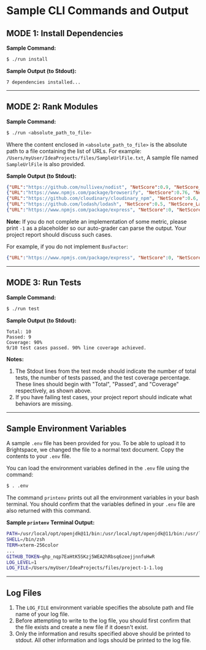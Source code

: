 
# Sample CLI Commands and Output

## MODE 1: Install Dependencies

**Sample Command:**

```bash
$ ./run install
```

**Sample Output (to Stdout):**

```
7 dependencies installed...
```

---

## MODE 2: Rank Modules

**Sample Command:**

```bash
$ ./run <absolute_path_to_file>
```

Where the content enclosed in `<absolute_path_to_file>` is the absolute path to a file containing the list of URLs. For example: `/Users/myUser/IdeaProjects/files/SampleUrlFile.txt`, A sample file named `SampleUrlFile` is also provided.

**Sample Output (to Stdout):**

```json
{"URL":"https://github.com/nullivex/nodist", "NetScore":0.9, "NetScore_Latency": 0.033, "RampUp":0.5, "RampUp_Latency": 0.023, "Correctness":0.7, "Correctness_Latency":0.005, "BusFactor":0.3, "BusFactor_Latency": 0.002, "ResponsiveMaintainer":0.4, "ResponsiveMaintainer_Latency": 0.002, "License":1, "License_Latency": 0.001}
{"URL":"https://www.npmjs.com/package/browserify", "NetScore":0.76, "NetScore_Latency": 0.099, "RampUp":0.5, "RampUp_Latency": 0.003, "Correctness":0.7, "Correctness_Latency":0.019, "BusFactor":0.3, "BusFactor_Latency": 0.024, "ResponsiveMaintainer":0.6, "ResponsiveMaintainer_Latency": 0.042, "License":1, "License_Latency": 0.011}
{"URL":"https://github.com/cloudinary/cloudinary_npm", "NetScore":0.6, "NetScore_Latency": 0.152, "RampUp":0.5, "RampUp_Latency": 0.003, "Correctness":0.7, "Correctness_Latency":0.109, "BusFactor":0.3, "BusFactor_Latency": 0.004, "ResponsiveMaintainer":0.2, "ResponsiveMaintainer_Latency": 0.013, "License":1, "License_Latency": 0.023}
{"URL":"https://github.com/lodash/lodash", "NetScore":0.5, "NetScore_Latency": 0.229, "RampUp":0.5, "RampUp_Latency": 0.062, "Correctness":0.3, "Correctness_Latency":0.042, "BusFactor":0.7, "BusFactor_Latency": 0.084, "ResponsiveMaintainer":0.6, "ResponsiveMaintainer_Latency": 0.039, "License":1, "License_Latency": 0.002}
{"URL":"https://www.npmjs.com/package/express", "NetScore":0, "NetScore_Latency": 0.137,"RampUp":0.5, "RampUp_Latency": 0.002, "Correctness":0.7, "Correctness_Latency":0.076, "BusFactor":0.3, "BusFactor_Latency": 0.004, "ResponsiveMaintainer":0.6, "ResponsiveMaintainer_Latency": 0.009, "License":0, "License_Latency": 0.046}
```

**Note:** If you do not complete an implementation of some metric, please print `-1` as a placeholder so our auto-grader can parse the output. Your project report should discuss such cases. 

For example, if you do not implement `BusFactor`:

```json
{"URL":"https://www.npmjs.com/package/express", "NetScore":0, "NetScore_Latency": 0.133,"RampUp":0.5, "RampUp_Latency": 0.002, "Correctness":0.7, "Correctness_Latency":0.076, "BusFactor":-1, "BusFactor_Latency":-1, "ResponsiveMaintainer":0.6, "ResponsiveMaintainer_Latency": 0.009, "License":0, "License_Latency": 0.046}
```

---

## MODE 3: Run Tests

**Sample Command:**

```bash
$ ./run test
```

**Sample Output (to Stdout):**

```
Total: 10
Passed: 9
Coverage: 90%
9/10 test cases passed. 90% line coverage achieved.
```

**Notes:**

1. The Stdout lines from the test mode should indicate the number of total tests, the number of tests passed, and the test coverage percentage. These lines should begin with "Total", "Passed", and "Coverage" respectively, as shown above.
2. If you have failing test cases, your project report should indicate what behaviors are missing.

---

## Sample Environment Variables

A sample `.env` file has been provided for you. To be able to upload it to Brightspace, we changed the file to a normal text document. Copy the contents to your `.env` file.

You can load the environment variables defined in the `.env` file using the command:

```bash
$ . .env
```

The command `printenv` prints out all the environment variables in your bash terminal. You should confirm that the variables defined in your `.env` file are also returned with this command.

**Sample `printenv` Terminal Output:**

```bash
PATH=/usr/local/opt/openjdk@11/bin:/usr/local/opt/openjdk@11/bin:/usr/local/bin:/usr/bin:/bin:/usr/sbin:/sbin
SHELL=/bin/zsh
TERM=xterm-256color
...
GITHUB_TOKEN=ghp_nqp7EaHtK5SKzj5WEA2hRbsq6zeejjnnfuHwR
LOG_LEVEL=1
LOG_FILE=/Users/myUser/IdeaProjects/files/project-1-1.log
```

---

## Log Files

1. The `LOG_FILE` environment variable specifies the absolute path and file name of your log file.
2. Before attempting to write to the log file, you should first confirm that the file exists and create a new file if it doesn't exist.
3. Only the information and results specified above should be printed to stdout. All other information and logs should be printed to the log file.

